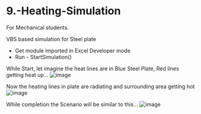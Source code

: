 # 9.-Heating-Simulation
For Mechanical students.

VBS based simulation for Steel plate
- Get module imported in Excel Developer mode
- Run - StartSimulation()

While Start, let imagine the heat lines are in Blue Steel Plate, Red lines getting heat up...
![image](https://github.com/user-attachments/assets/8eaf9c1a-b282-4101-b0a4-092722a70ad2)

Now the heating lines in plate are radiating and surrounding area getting hot
![image](https://github.com/user-attachments/assets/9966d8ee-d7cb-41a9-a7ee-59cd1fea86ff)

While completion the Scenario will be similar to this...
![image](https://github.com/user-attachments/assets/125a4423-f859-4410-b68e-bac04c792d17)

